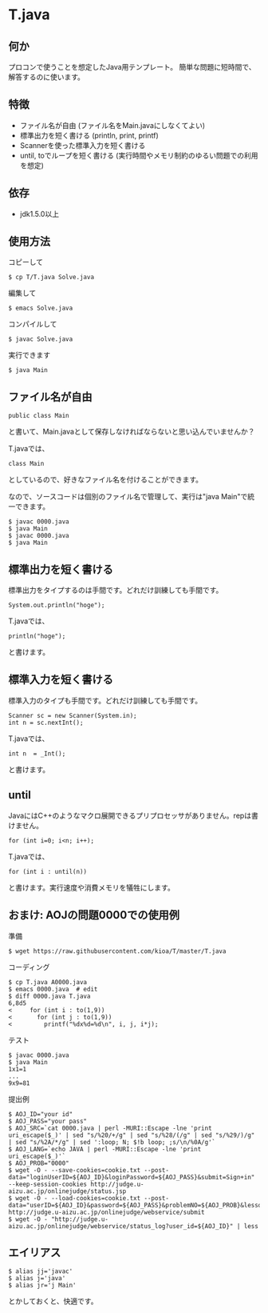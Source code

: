 T.java
====

## 何か
プロコンで使うことを想定したJava用テンプレート。
簡単な問題に短時間で、解答するのに使います。


## 特徴
* ファイル名が自由 (ファイル名をMain.javaにしなくてよい)
* 標準出力を短く書ける (println, print, printf)
* Scannerを使った標準入力を短く書ける
* until, toでループを短く書ける (実行時間やメモリ制約のゆるい問題での利用を想定)


## 依存
* jdk1.5.0以上


## 使用方法

コピーして

    $ cp T/T.java Solve.java

編集して

    $ emacs Solve.java

コンパイルして

    $ javac Solve.java

実行できます

    $ java Main


## ファイル名が自由

    public class Main

と書いて、Main.javaとして保存しなければならないと思い込んでいませんか？

T.javaでは、

    class Main

としているので、好きなファイル名を付けることができます。

なので、ソースコードは個別のファイル名で管理して、実行は"java Main"で統一できます。

    $ javac 0000.java
    $ java Main
    $ javac 0000.java
    $ java Main


## 標準出力を短く書ける

標準出力をタイプするのは手間です。どれだけ訓練しても手間です。

    System.out.println("hoge");

T.javaでは、

    println("hoge");

と書けます。


## 標準入力を短く書ける

標準入力のタイプも手間です。どれだけ訓練しても手間です。

    Scanner sc = new Scanner(System.in);
    int n = sc.nextInt();

T.javaでは、

    int n  = _Int();

と書けます。


## until

JavaにはC++のようなマクロ展開できるプリプロセッサがありません。repは書けません。

    for (int i=0; i<n; i++);

T.javaでは、

    for (int i : until(n))

と書けます。実行速度や消費メモリを犠牲にします。


## おまけ: AOJの問題0000での使用例

準備

    $ wget https://raw.githubusercontent.com/kioa/T/master/T.java

コーディング

    $ cp T.java A0000.java
    $ emacs 0000.java  # edit
    $ diff 0000.java T.java
    6,8d5
    <     for (int i : to(1,9))
    <       for (int j : to(1,9))
    <         printf("%dx%d=%d\n", i, j, i*j);

テスト

    $ javac 0000.java
    $ java Main
    1x1=1
    ...
    9x9=81

提出例

    $ AOJ_ID="your id"
    $ AOJ_PASS="your pass"
    $ AOJ_SRC=`cat 0000.java | perl -MURI::Escape -lne 'print uri_escape($_)' | sed "s/%20/+/g" | sed "s/%28/(/g" | sed "s/%29/)/g" | sed "s/%2A/*/g" | sed ':loop; N; $!b loop; ;s/\n/%0A/g'`
    $ AOJ_LANG=`echo JAVA | perl -MURI::Escape -lne 'print uri_escape($_)'`
    $ AOJ_PROB="0000"
    $ wget -O - --save-cookies=cookie.txt --post-data="loginUserID=${AOJ_ID}&loginPassword=${AOJ_PASS}&submit=Sign+in" --keep-session-cookies http://judge.u-aizu.ac.jp/onlinejudge/status.jsp
    $ wget -O - --load-cookies=cookie.txt --post-data="userID=${AOJ_ID}&password=${AOJ_PASS}&problemNO=${AOJ_PROB}&lessonID=&language=${AOJ_LANG}&sourceCode=${AOJ_SRC}" http://judge.u-aizu.ac.jp/onlinejudge/webservice/submit
    $ wget -O - "http://judge.u-aizu.ac.jp/onlinejudge/webservice/status_log?user_id=${AOJ_ID}" | less


## エイリアス

    $ alias jj='javac'
    $ alias j='java'
    $ alias jr='j Main'

とかしておくと、快適です。
